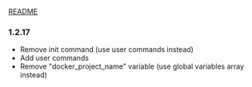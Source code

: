 [README](README.md)

### 1.2.17
- Remove init command (use user commands instead)
- Add user commands
- Remove "docker_project_name" variable (use global variables array instead)
